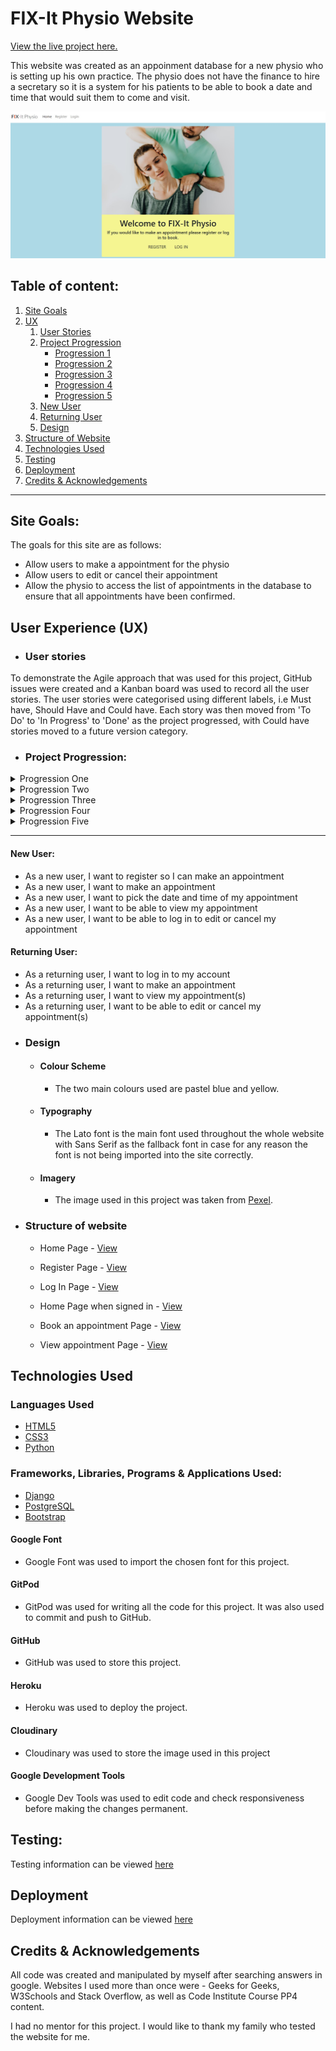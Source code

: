 # FIX-It Physio Website

[View the live project here.](https://pp4-fix-it-physio.herokuapp.com/)

This website was created as an appoinment database for a new physio who is setting up his own practice.  The physio does not have the finance to hire a secretary so it is a system for his patients to be able to book a date and time that would suit them to come and visit.

![home_page](/static/readme_images/home_page.jpg)

## Table of content: 
 1. [Site Goals](#Site-Goals)
 1. [UX](#UX)
      1. [User Stories](#User-Stories)
      1. [Project Progression](#Project-Progression)
            * [Progression 1](#progression-1)
            * [Progression 2](#progression-2)
            * [Progression 3](#progression-3)
            * [Progression 4](#progression-4)
            * [Progression 5](#progression-5)
      1. [New User](#New-user)
      1. [Returning User](#Returning-user)
      1. [Design](#Design)
 1. [Structure of Website](#Structure)
 1. [Technologies Used](#Technologies-Used)
 1. [Testing](#Testing)
 1. [Deployment](#Deployment)
 1. [Credits & Acknowledgements](#Credits)


***

## Site Goals:

The goals for this site are as follows:
* Allow users to make a appointment for the physio
* Allow users to edit or cancel their appointment
* Allow the physio to access the list of appointments in the database to ensure that all appointments have been confirmed.

## User Experience (UX)

-   ### User stories

To demonstrate the Agile approach that was used for this project, GitHub issues were created and a Kanban board was used to record all the user stories. The user stories were categorised using different labels, i.e Must have, Should Have and Could have. Each story was then moved from 'To Do' to 'In Progress' to 'Done' as the project progressed, with Could have stories moved to a future version category.

-   ### Project Progression:

<details>
<summary>Progression One</summary>

![Progression One](/static/readme_images/progression_one.jpg)
</details>

<details>
<summary>Progression Two</summary>

![Progression Two](/static/readme_images/progression_two.jpg)
</details>

<details>
<summary>Progression Three</summary>

![Progression Three](/static/readme_images/progression_three.jpg)
</details>

<details>
<summary>Progression Four</summary>

![Progression Four](/static/readme_images/progression_four.jpg)
</details>

<details>
<summary>Progression Five</summary>

![Progression Five](/static/readme_images/progression_five.jpg)
</details>

***

####  New User:
* As a new user, I want to register so I can make an appointment
* As a new user, I want to make an appointment
* As a new user, I want to pick the date and time of my appointment
* As a new user, I want to be able to view my appointment
* As a new user, I want to be able to log in to edit or cancel my appointment

#### Returning User:
* As a returning user, I want to log in to my account
* As a returning user, I want to make an appointment
* As a returning user, I want to view my appointment(s)
* As a returning user, I want to be able to edit or cancel my appointment(s)

-   ### Design
    -   #### Colour Scheme
        -   The two main colours used are pastel blue and yellow.
    -   #### Typography
        -   The Lato font is the main font used throughout the whole website with Sans Serif as the fallback font in case for any reason the font is not being imported into the site correctly.
    -   #### Imagery
        -   The image used in this project was taken from [Pexel](https://www.pexels.com/).

*   ### Structure of website

    -   Home Page - [View](/static/readme_images/home_page.jpg)

    -   Register Page - [View](/static/readme_images/register_page.jpg)

    -   Log In Page - [View](/static/readme_images/sign_in_page.jpg)

    -   Home Page when signed in - [View](/static/readme_images/home_after_sign_in.jpg)

    -   Book an appointment Page - [View](/static/readme_images/book_appointment_page.jpg)

    -   View appointment Page - [View](/static/readme_images/view_appointment_page.jpg)

## Technologies Used

### Languages Used

-   [HTML5](https://en.wikipedia.org/wiki/HTML5)
-   [CSS3](https://en.wikipedia.org/wiki/Cascading_Style_Sheets)
-   [Python](https://en.wikipedia.org/wiki/Python_(programming_language))

### Frameworks, Libraries, Programs & Applications Used:
* [Django](https://www.djangoproject.com/)
* [PostgreSQL](https://www.elephantsql.com/)
* [Bootstrap](https://getbootstrap.com/)

#### Google Font
* Google Font was used to import the chosen font for this project.

#### GitPod
* GitPod was used for writing all the code for this project. It was also used to commit and push to GitHub.

#### GitHub
* GitHub was used to store this project.

#### Heroku
* Heroku was used to deploy the project.

#### Cloudinary
* Cloudinary was used to store the image used in this project

#### Google Development Tools
* Google Dev Tools was used to edit code and check responsiveness before making the changes permanent.

## Testing:
Testing information can be viewed [here](/documents/TESTING.md)

## Deployment
Deployment information can be viewed [here](/documents/DEPLOYMENT.md)

## Credits & Acknowledgements

All code was created and manipulated by myself after searching answers in google. Websites I used more than once were - Geeks for Geeks, W3Schools and Stack Overflow, as well as Code Institute Course PP4 content.

I had no mentor for this project. I would like to thank my family who tested the website for me.